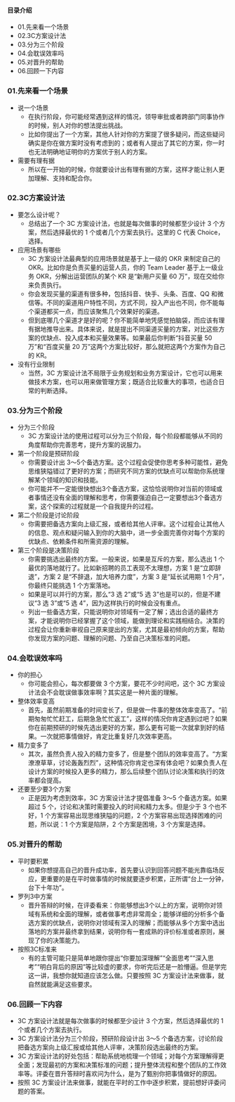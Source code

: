 #### 目录介绍
- 01.先来看一个场景
- 02.3C方案设计法
- 03.分为三个阶段
- 04.会耽误效率吗
- 05.对晋升的帮助
- 06.回顾一下内容




### 01.先来看一个场景
- 说一个场景
    - 在执行阶段，你可能经常遇到这样的情况，领导审批或者跨部门同事协作的时候，别人对你的想法提出挑战。
    - 比如你提出了一个方案，其他人针对你的方案提了很多疑问，而这些疑问确实是你在做方案时没有考虑到的；或者有人提出了其它的方案，你一时也无法明确地证明你的方案优于别人的方案。
- 需要有理有据
    - 所以在一开始的时候，你就要设计出有理有据的方案，这样才能让别人更加理解、支持和配合你。


### 02.3C方案设计法
- 要怎么设计呢？
    - 总结出了一个 3C 方案设计法，也就是每次做事的时候都至少设计 3 个方案，然后选择最优的 1 个或者几个方案去执行。这里的 C 代表 Choice，选择。
- 应用场景有哪些
    - 3C 方案设计法最典型的应用场景就是基于上一级的 OKR 来制定自己的 OKR。比如你是负责买量的运营人员，你的 Team Leader 基于上一级业务 OKR，分解出运营团队的某个 KR 是“新用户买量 60 万”，现在交给你来负责执行。
    - 你会发现买量的渠道有很多种，包括抖音、快手、头条、百度、QQ 和微信等。不同的渠道用户特性不同，方式不同，投入产出也不同，你不能每个渠道都买一点，而应该聚焦几个效果好的渠道。
    - 但到底哪几个渠道才是好的呢？你不能简单地凭感觉拍脑袋，而应该有理有据地推导出来。具体来说，就是提出不同渠道买量的方案，对比这些方案的优缺点、投入成本和买量效果等。如果最后你判断“抖音买量 50 万”和“百度买量 20 万”这两个方案比较好，那么就把这两个方案作为自己的 KR。
- 没有行业限制
    - 当然，3C 方案设计法不局限于业务规划和业务方案设计，它也可以用来做技术方案，也可以用来做管理方案；既适合比较重大的事项，也适合日常的判断选择。



### 03.分为三个阶段
- 分为三个阶段
    - 3C 方案设计法的使用过程可以分为三个阶段，每个阶段都能够从不同的角度帮助你完善思考，提升方案的说服力。
- 第一个阶段是预研阶段
    - 你需要设计出 3～5个备选方案。这个过程会促使你思考多种可能性，避免思维狭隘错过了更好的方案；而研究不同方案的优缺点可以帮助你系统理解某个领域的知识和技能。
    - 你可能并不一定能很快想出3个备选方案，这恰恰说明你对当前的领域或者事情还没有全面的理解和思考，你需要强迫自己一定要想出3个备选方案，这个探索的过程就是一个自我提升的过程。
- 第二个阶段是讨论阶段
    - 你需要把备选方案向上级汇报，或者给其他人评审。这个过程会让其他人的信息、观点和疑问输入到你的大脑中，进一步全面完善你对每个方案的优缺点、依赖条件和所需资源的理解。
- 第三个阶段是决策阶段
    - 你需要挑选出最终的方案。一般来说，如果是互斥的方案，那么选出 1 个最优的落地就行了。比如新招聘的员工表现不太理想，方案 1 是“立即辞退”，方案 2 是“不辞退，加大培养力度”，方案 3 是“延长试用期 1 个月”，你最终只能挑选 1 个方案落地。
    - 如果是可以并行的方案，那么“3 选 2”或“5 选 3”也是可以的，但是不建议“3 选 3”或“5 选 4”，因为这样执行的时候会没有重点。
    - 列出一些备选方案，只能说明你对领域有一定了解；选出合适的最终方案，才能说明你已经掌握了这个领域，能做到理论和实践相结合。决策的过程会让你重新审视自己原来提出的方案，尤其是最初倾向的方案，帮助你发现方案的问题、理解的问题、乃至自己决策标准的问题。


### 04.会耽误效率吗
- 你的担心
    - 你可能会担心，每次都要做 3 个方案，要花不少时间吧，这个 3C 方案设计法会不会耽误做事效率啊？其实这是一种片面的理解。
- 整体效率变高
    - 首先，虽然前期准备的时间变长了，但是做一件事的整体效率变高了。“前期匆匆忙忙赶工，后期急急忙忙返工”，这样的情况你肯定遇到过吧？如果你在前期预研的时候先选出更好的方案，那么更有可能一次就拿到好的结果。一次就把事情做好，肯定比重复好几次效率更高。
- 精力变多了
    - 其次，虽然负责人投入的精力变多了，但是整个团队的效率变高了。“方案潦潦草草，讨论轰轰烈烈”，这种情况你肯定也深有体会吧？如果负责人在设计方案的时候投入更多的精力，那么后续整个团队讨论决策和执行的效率都会提高。
- 还要至少要3个方案
    - 正是因为考虑到效率，3C 方案设计法才提倡准备 3～5 个备选方案。如果超过 5 个，讨论和决策时需要投入的时间和精力太多。但是少于 3 个也不好，1 个方案容易出现思维狭隘的问题，2 个方案容易出现选择困难的问题，所以说：1 个方案是陷阱，2 个方案是困境，3 个方案是选择。



### 05.对晋升的帮助
- 平时要积累
    - 如果你想提高自己的晋升成功率，首先要认识到回答问题不能光靠临场反应，更重要的是在平时做事情的时候就要逐步积累，正所谓“台上一分钟，台下十年功”。
- 罗列3中方案
    - 晋升答辩的时候，在评委看来：你能够想出3个以上的方案，说明你对领域有系统和全面的理解，或者做事考虑非常周全；能够详细的分析多个备选方案的优缺点，说明你对领域有深入的理解；而能够从多个方案中选出落地的方案并最终拿到结果，说明你有一套成熟的评价标准或者原则，展现了你的决策能力。
- 按照3C标准来
    - 有的主管可能只是简单地跟你提出“你要加深理解”“全面思考”“深入思考”“明白背后的原因”等比较虚的要求，你听完后还是一脸懵逼。但是学完这一讲，我想你就知道应该怎么做。只要按照 3C 方案设计法来做事，就自然就能满足这些要求。



### 06.回顾一下内容
- 3C 方案设计法就是每次做事的时候都至少设计 3 个方案，然后选择最优的 1 个或者几个方案去执行。
- 3C 方案设计法分为三个阶段，预研阶段设计出 3～5 个备选方案，讨论阶段把备选方案向上级汇报或给其他人评审，决策阶段选出最终的方案。
- 3C 方案设计法的好处包括：帮助系统地梳理一个领域；对每个方案理解得更全面；发现最初的方案和决策标准的问题；提升整体流程和整个团队的工作效率等。评委在晋升答辩时喜欢问为什么，是为了甄别你把事情做好的原因。
- 按照 3C 方案设计法来做事，就能在平时的工作中逐步积累，提前想好评委问题的答案。









